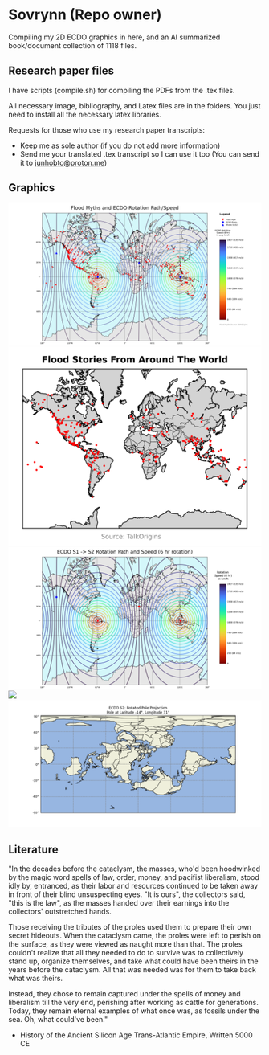 # Sovrynn (Repo owner)

Compiling my 2D ECDO graphics in here, and an AI summarized book/document collection of 1118 files.

## Research paper files

I have scripts (compile.sh) for compiling the PDFs from the .tex files.

All necessary image, bibliography, and Latex files are in the folders. You just need to install all the necessary latex libraries.

Requests for those who use my research paper transcripts:
- Keep me as sole author (if you do not add more information)
- Send me your translated .tex transcript so I can use it too (You can send it to junhobtc@proton.me)

## Graphics

![](img/overlaid.png)
![](img/flood-stories-map-cropped.png)
![](img/rotation-speed.png)
![](img/bulge.png)
![](img/s2.png)

## Literature

"In the decades before the cataclysm, the masses, who'd been hoodwinked by the magic word spells of law, order, money, and pacifist liberalism, stood idly by, entranced, as their labor and resources continued to be taken away in front of their blind unsuspecting eyes. "It is ours", the collectors said, "this is the law", as the masses handed over their earnings into the collectors' outstretched hands.

Those receiving the tributes of the proles used them to prepare their own secret hideouts. When the cataclysm came, the proles were left to perish on the surface, as they were viewed as naught more than that. The proles couldn't realize that all they needed to do to survive was to collectively stand up, organize themselves, and take what could have been theirs in the years before the cataclysm. All that was needed was for them to take back what was theirs.

Instead, they chose to remain captured under the spells of money and liberalism till the very end, perishing after working as cattle for generations. Today, they remain eternal examples of what once was, as fossils under the sea. Oh, what could've been."

- History of the Ancient Silicon Age Trans-Atlantic Empire, Written 5000 CE